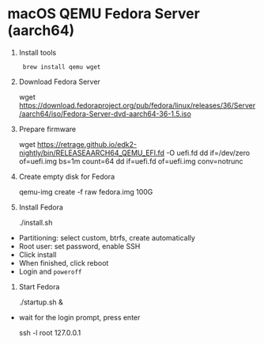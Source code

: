 # macOS QEMU Fedora Server (aarch64)

1. Install tools

		brew install qemu wget

1. Download Fedora Server

	wget https://download.fedoraproject.org/pub/fedora/linux/releases/36/Server/aarch64/iso/Fedora-Server-dvd-aarch64-36-1.5.iso

1. Prepare firmware

	wget https://retrage.github.io/edk2-nightly/bin/RELEASEAARCH64_QEMU_EFI.fd -O uefi.fd
	dd if=/dev/zero of=uefi.img bs=1m count=64
	dd if=uefi.fd of=uefi.img conv=notrunc

1. Create empty disk for Fedora

	qemu-img create -f raw fedora.img 100G

1. Install Fedora

	./install.sh

- Partitioning: select custom, btrfs, create automatically
- Root user: set password, enable SSH
- Click install
- When finished, click reboot
- Login and `poweroff`

1. Start Fedora

	./startup.sh &

- wait for the login prompt, press enter

	ssh -l root 127.0.0.1

